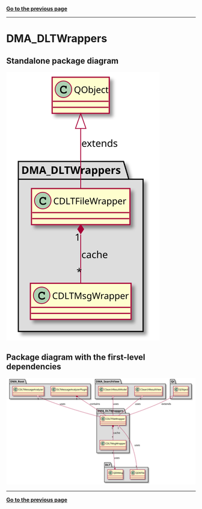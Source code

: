 [**Go to the previous page**](../../../../md/dev_docs/dev_docs.md)

----

# DMA_DLTWrappers

## Standalone package diagram

![Class diagram with dependencies](../../../../md/dev_docs/puml/DMA_DLTWrappers_standalone.svg)

## Package diagram with the first-level dependencies

![Class diagram with dependencies](../../../../md/dev_docs/puml/DMA_DLTWrappers.svg)

----

[**Go to the previous page**](../../../../md/dev_docs/dev_docs.md)